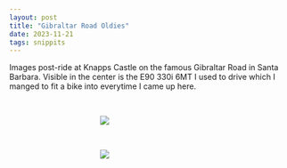 ```yaml
---
layout: post
title: "Gibraltar Road Oldies"
date: 2023-11-21
tags: snippits
---
```


Images post-ride at Knapps Castle on the famous Gibraltar Road in Santa Barbara. Visible in the center is the E90 330i 6MT I used to drive which I manged to fit a bike into everytime I came up here.

<br>
<p align="center">
<img style="max-width: 1024px; margin: 0 0 0 -162px;" src="https://storage.googleapis.com/fkwang_blog_image_hosting/2023_11_21_gibraltar_rd/img.jpg">
</p>

<br>
<p align="center">
<img style="max-width: 1024px; margin: 0 0 0 -162px;" src="https://storage.googleapis.com/fkwang_blog_image_hosting/2023_11_21_gibraltar_rd/img2.jpg">
</p>
